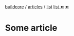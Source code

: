 <a href="https://github.com/buildcore">buildcore</a> / <a href="https://github.com/buildcore#articles">articles</a> / <a href="https://github.com/buildcore/list">list</a>
<a href="https://github.com/buildcore/list">list ⬅️</a>
<a href="https://github.com/buildcore/list">⬅️</a>

# Some article
